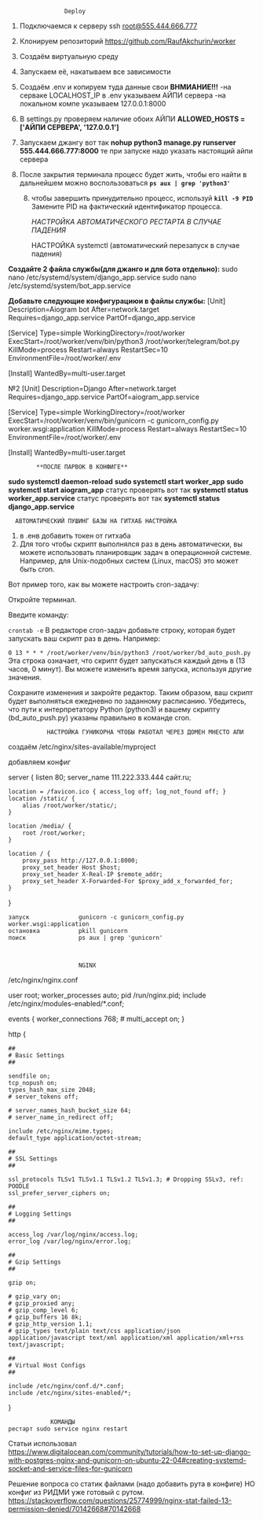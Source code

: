                     Deploy  
1) Подключаемся к серверу ssh root@555.444.666.777

2) Клонируем репозиторий https://github.com/RaufAkchurin/worker

2) Создаём виртуальную среду

3) Запускаем её, накатываем все зависимости

4) Создаём .env и копируем туда данные свои
**ВНМИАНИЕ!!!**
-на серваке LOCALHOST_IP в .env указываем АЙПИ сервера
-на локальном компе указываем 127.0.0.1:8000

5) В settings.py проверяем наличие обоих АЙПИ **ALLOWED_HOSTS = ['АЙПИ СЕРВЕРА', '127.0.0.1']**

6) Запускаем джангу вот так 
**nohup python3 manage.py runserver 555.444.666.777:8000**
те при запуске надо указать настоящий айпи сервера

7) После закрытия терминала процесс будет жить, чтобы его найти в 
дальнейшем можно воспользоваться
**`ps aux | grep 'python3'`**

   8) чтобы завершить принудительно процесс, используй
   **`kill -9 PID`**
   Замените PID на фактический идентификатор процесса.

         _НАСТРОЙКА АВТОМАТИЧЕСКОГО РЕСТАРТА В СЛУЧАЕ ПАДЕНИЯ_


        НАСТРОЙКА systemctl (автоматический перезапуск в случае падения)

**Создайте  2 файла службы(для джанго и для бота отдельно):**
sudo nano /etc/systemd/system/django_app.service
sudo nano /etc/systemd/system/bot_app.service


**Добавьте следующие конфигурациюи в файлы службы:**
[Unit]
Description=Aiogram bot
After=network.target
Requires=django_app.service
PartOf=django_app.service

[Service]
Type=simple
WorkingDirectory=/root/worker
ExecStart=/root/worker/venv/bin/python3 /root/worker/telegram/bot.py
KillMode=process
Restart=always
RestartSec=10
EnvironmentFile=/root/worker/.env

[Install]
WantedBy=multi-user.target


№2
[Unit]
Description=Django
After=network.target
Requires=django_app.service
PartOf=aiogram_app.service

[Service]
Type=simple
WorkingDirectory=/root/worker
ExecStart=/root/worker/venv/bin/gunicorn -c gunicorn_config.py worker.wsgi:application
KillMode=process
Restart=always
RestartSec=10
EnvironmentFile=/root/worker/.env

[Install]
WantedBy=multi-user.target






            **ПОСЛЕ ПАРВОК В КОНФИГЕ**
**sudo systemctl daemon-reload**
**sudo systemctl start worker_app**
**sudo systemctl start aiogram_app**
статус проверять вот так **systemctl status worker_app.service**
статус проверять вот так **systemctl status django_app.service**


      АВТОМАТИЧЕСКИЙ ПУШИНГ БАЗЫ НА ГИТХАБ НАСТРОЙКА

1) в .енв добавить токен от гитхаба
2) Для того чтобы скрипт выполнялся раз в день автоматически, вы можете использовать планировщик задач в операционной системе. Например, для Unix-подобных систем (Linux, macOS) это может быть cron.

Вот пример того, как вы можете настроить cron-задачу:

Откройте терминал.

Введите команду:

`crontab -e`
В редакторе cron-задач добавьте строку, которая будет запускать ваш скрипт раз в день. Например:

`0 13 * * * /root/worker/venv/bin/python3 /root/worker/bd_auto_push.py`
Эта строка означает, что скрипт будет запускаться каждый день в (13 часов, 0 минут). Вы можете изменить время запуска, используя другие значения.

Сохраните изменения и закройте редактор.
Таким образом, ваш скрипт будет выполняться ежедневно по заданному расписанию. Убедитесь, что пути к интерпретатору Python (python3) и вашему скрипту (bd_auto_push.py) указаны правильно в команде cron.


               НАСТРОЙКА ГУНИКОРНА ЧТОБЫ РАБОТАЛ ЧЕРЕЗ ДОМЕН МНЕСТО АПИ

создаём /etc/nginx/sites-available/myproject

добавляем  конфиг

server {
    listen 80;
    server_name 111.222.333.444 сайт.ru;  

    location = /favicon.ico { access_log off; log_not_found off; }
    location /static/ {
        alias /root/worker/static/;
    }

    location /media/ {
        root /root/worker;
    }

    location / {
        proxy_pass http://127.0.0.1:8000;
        proxy_set_header Host $host;
        proxy_set_header X-Real-IP $remote_addr;
        proxy_set_header X-Forwarded-For $proxy_add_x_forwarded_for;
    }
}


    запуск              gunicorn -c gunicorn_config.py worker.wsgi:application
    остановка           pkill gunicorn
    поиск               ps aux | grep 'gunicorn'



                        NGINX

/etc/nginx/nginx.conf

user root;
worker_processes auto;
pid /run/nginx.pid;
include /etc/nginx/modules-enabled/*.conf;

events {
	worker_connections 768;
	# multi_accept on;
}

http {

	##
	# Basic Settings
	##

	sendfile on;
	tcp_nopush on;
	types_hash_max_size 2048;
	# server_tokens off;

	# server_names_hash_bucket_size 64;
	# server_name_in_redirect off;

	include /etc/nginx/mime.types;
	default_type application/octet-stream;

	##
	# SSL Settings
	##

	ssl_protocols TLSv1 TLSv1.1 TLSv1.2 TLSv1.3; # Dropping SSLv3, ref: POODLE
	ssl_prefer_server_ciphers on;

	##
	# Logging Settings
	##

	access_log /var/log/nginx/access.log;
	error_log /var/log/nginx/error.log;

	##
	# Gzip Settings
	##

	gzip on;

	# gzip_vary on;
	# gzip_proxied any;
	# gzip_comp_level 6;
	# gzip_buffers 16 8k;
	# gzip_http_version 1.1;
	# gzip_types text/plain text/css application/json application/javascript text/xml application/xml application/xml+rss text/javascript;

	##
	# Virtual Host Configs
	##

	include /etc/nginx/conf.d/*.conf;
	include /etc/nginx/sites-enabled/*;
}


                КОМАНДЫ
    рестарт sudo service nginx restart



Статьи использовал
https://www.digitalocean.com/community/tutorials/how-to-set-up-django-with-postgres-nginx-and-gunicorn-on-ubuntu-22-04#creating-systemd-socket-and-service-files-for-gunicorn

Решение вопроса со статик файлами (надо добавить рута в конфиге)
НО конфиг из РИДМИ уже готовый с рутом.
https://stackoverflow.com/questions/25774999/nginx-stat-failed-13-permission-denied/70142668#70142668



